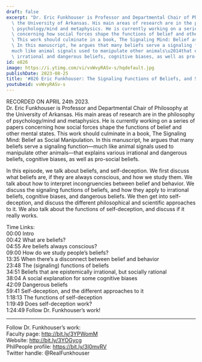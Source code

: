 ```yaml
---
draft: false
excerpt: "Dr. Eric Funkhouser is Professor and Departmental Chair of Philosophy at\
  \ the University of Arkansas. His main areas of research are in the philosophy of\
  \ psychology/mind and metaphysics. He is currently working on a series of papers\
  \ concerning how social forces shape the functions of belief and other mental states.\
  \ This work should culminate in a book, The Signaling Mind: Belief as Social Manipulation.\
  \ In this manuscript, he argues that many beliefs serve a signaling function\u2014\
  much like animal signals used to manipulate other animals\u2014that explains various\
  \ irrational and dangerous beliefs, cognitive biases, as well as pro-social beliefs."
id: e826
image: https://i.ytimg.com/vi/vvWvyRASv-s/hqdefault.jpg
publishDate: 2023-08-25
title: '#826 Eric Funkhouser: The Signaling Functions of Beliefs, and Self-Deception'
youtubeid: vvWvyRASv-s
---
```

RECORDED ON APRIL 24th 2023.  
Dr. Eric Funkhouser is Professor and Departmental Chair of Philosophy at the University of Arkansas. His main areas of research are in the philosophy of psychology/mind and metaphysics. He is currently working on a series of papers concerning how social forces shape the functions of belief and other mental states. This work should culminate in a book, The Signaling Mind: Belief as Social Manipulation. In this manuscript, he argues that many beliefs serve a signaling function—much like animal signals used to manipulate other animals—that explains various irrational and dangerous beliefs, cognitive biases, as well as pro-social beliefs.

In this episode, we talk about beliefs, and self-deception. We first discuss what beliefs are, if they are always conscious, and how we study them. We talk about how to interpret incongruencies between belief and behavior. We discuss the signaling functions of beliefs, and how they apply to irrational beliefs, cognitive biases, and dangerous beliefs. We then get into self-deception, and discuss the different philosophical and scientific approaches to it. We also talk about the functions of self-deception, and discuss if it really works.

Time Links:  
00:00 Intro  
00:42  What are beliefs?  
04:55  Are beliefs always conscious?  
09:00  How do we study people’s beliefs?  
13:35  When there’s a disconnect between belief and behavior  
23:48  The (signaling) functions of beliefs  
34:51  Beliefs that are epistemically irrational, but socially rational  
38:04  A social explanation for some cognitive biases  
42:09  Dangerous beliefs  
59:41  Self-deception, and the different approaches to it  
1:18:13  The functions of self-deception  
1:19:49  Does self-deception work?  
1:24:49  Follow Dr. Funkhouser’s work!

---

Follow Dr. Funkhouser’s work:  
Faculty page: http://bit.ly/3YPWomM  
Website: http://bit.ly/3YOGycg  
PhilPeople profile: https://bit.ly/3I0mvRV  
Twitter handle: @RealFunkhouser
